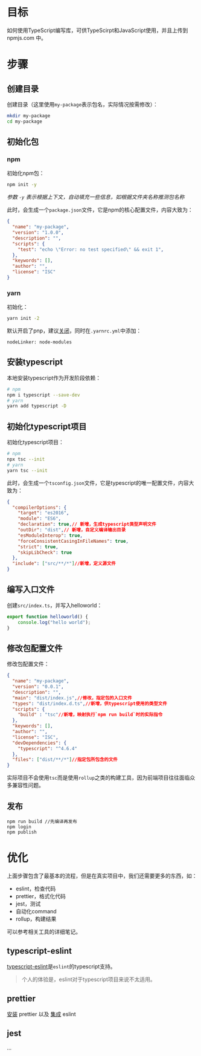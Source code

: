 # 目标
如何使用TypeScript编写库，可供TypeScirpt和JavaScript使用，并且上传到 npmjs.com 中。

# 步骤
## 创建目录
创建目录（这里使用`my-package`表示包名，实际情况按需修改）：
```bash
mkdir my-package
cd my-package
```

## 初始化包
### npm
初始化npm包：
```bash
npm init -y
```
*参数 `-y` 表示根据上下文，自动填充一些信息，如根据文件夹名称推测包名称*

此时，会生成一个`package.json`文件，它是npm的核心配置文件，内容大致为：
```json
{
  "name": "my-package",
  "version": "1.0.0",
  "description": "",
  "scripts": {
    "test": "echo \"Error: no test specified\" && exit 1",
  },
  "keywords": [],
  "author": "",
  "license": "ISC"
}
```

### yarn
初始化：
```bash
yarn init -2
```
默认开启了pnp，建议[关闭](https://yarnpkg.com/getting-started/qa#which-files-should-be-gitignored)，同时在`.yarnrc.yml`中添加：
```
nodeLinker: node-modules
```

## 安装typescript
本地安装typescript作为开发阶段依赖：
```bash
# npm
npm i typescript --save-dev
# yarn
yarn add typescript -D
```

## 初始化typescript项目
初始化typescript项目：
```bash
# npm
npx tsc --init
# yarn
yarn tsc --init
```
此时，会生成一个`tsconfig.json`文件，它是typescript的唯一配置文件，内容大致为：
```json
{
  "compilerOptions": {
    "target": "es2016",
    "module": "ES6",
    "declaration": true,// 新增，生成typescript类型声明文件
    "outDir": "dist",// 新增，自定义编译输出目录
    "esModuleInterop": true,
    "forceConsistentCasingInFileNames": true,
    "strict": true,                                      
    "skipLibCheck": true                                
  },
  "include": ["src/**/*"]//新增，定义源文件
}
```

## 编写入口文件
创建`src/index.ts`，并写入helloworld：
```typescript
export function helloworld() {
    console.log("hello world");
}
```

## 修改包配置文件
修改包配置文件：
```json
{
  "name": "my-package",
  "version": "0.0.1",
  "description": "",
  "main": "dist/index.js",//修改，指定包的入口文件
  "types": "dist/index.d.ts",//新增，供typescript使用的类型文件
  "scripts": {
    "build" : "tsc"//新增，映射执行`npm run build`时的实际指令
  },
  "keywords": [],
  "author": "",
  "license": "ISC",
  "devDependencies": {
    "typescript": "^4.6.4"
  },
  "files": ["dist/**/*"]//指定包所包含的文件
}
```
实际项目不会使用`tsc`而是使用`rollup`之类的构建工具，因为前端项目往往面临众多兼容性问题。

## 发布
```
npm run build //先编译再发布
npm login
npm publish
```

# 优化
上面步骤包含了最基本的流程，但是在真实项目中，我们还需要更多的东西，如：

- eslint，检查代码
- prettier，格式化代码
- jest，测试
- 自动化command
- rollup，构建结果

可以参考相关工具的详细笔记。

## typescript-eslint
[typescript-eslint](https://typescript-eslint.io/getting-started)是`eslint`的typescript支持。

>个人的体验是，eslint对于typescript项目来说不太适用。

## prettier
[安装](https://prettier.io/docs/en/install.html) prettier 以及 [集成](https://prettier.io/docs/en/integrating-with-linters.html) eslint

## jest
...
